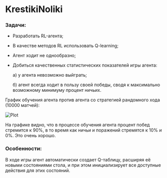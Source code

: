 # KrestikiNoliki

### Задачи:
* Разработать RL-агента;
* В качестве методов RL использовать Q-learning;
* Агент ходит не однообразно;
* Добиться качественных статистических показателей игры агента:

     a) у агента невозможно выйграть;
  
     б) агент всегда ходит в пользу своей победы, сводя к максимально возможному минимуму процент ничьих.

График обучения агента против агента со стратегией рандомного хода (10000 матчей):

![Plot](https://github.com/Ulrike13/KrestikiNoliki/assets/126660175/be7fd7ab-c614-4540-8f20-f893af0485d3)

На графике видно, что в процессе обучения агента процент побед стремится к 90%, в то время как ничьи и поражений стремятся к 10% и 0%.
Это очень хорошо.

### Особенности:
В ходе игры агент автоматически создает Q-таблицу, расширяя её новыми состояниями стола, и при этом инициализирует все доступные действия для этих состояний.
